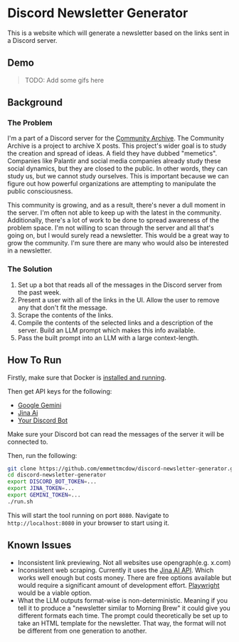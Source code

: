 # Discord Newsletter Generator
This is a website which will generate a newsletter based on the links sent in a Discord server.

## Demo
> TODO: Add some gifs here

## Background
### The Problem
I'm a part of a Discord server for the [Community Archive](https://www.community-archive.org).
The Community Archive is a project to archive X posts. This project's wider goal is to study
the creation and spread of ideas. A field they have dubbed "memetics". Companies like Palantir and
social media companies already study these social dynamics, but they are closed to the public. In
other words, they can study us, but we cannot study ourselves. This is important because we can
figure out how powerful organizations are attempting to manipulate the public consciousness.

This community is growing, and as a result, there's never a dull moment in the server. I'm often
not able to keep up with the latest in the community. Additionally, there's a lot of work to be
done to spread awareness of the problem space. I'm not willing to scan through the server and all
that's going on, but I would surely read a newsletter. This would be a great way to grow the
community. I'm sure there are many who would also be interested in a newsletter.

### The Solution
1. Set up a bot that reads all of the messages in the Discord server from the past week.
2. Present a user with all of the links in the UI. Allow the user to remove any that don't fit the
message.
3. Scrape the contents of the links.
4. Compile the contents of the selected links and a description of the server. Build an LLM prompt
which makes this info available.
5. Pass the built prompt into an LLM with a large context-length.

## How To Run
Firstly, make sure that Docker is [installed and running](https://docs.docker.com/engine/install/).

Then get API keys for the following:
- [Google Gemini](https://ai.google.dev)
- [Jina Ai](https://jina.ai)
- [Your Discord Bot](https://discord.com/developers/docs/intro)

Make sure your Discord bot can read the messages of the server it will be connected to.

Then, run the following:
```bash
git clone https://github.com/emmettmcdow/discord-newsletter-generator.git
cd discord-newsletter-generator
export DISCORD_BOT_TOKEN=...
export JINA_TOKEN=...
export GEMINI_TOKEN=...
./run.sh
```
This will start the tool running on port `8080`. Navigate to `http://localhost:8080` in your
browser to start using it.

## Known Issues
- Inconsistent link previewing. Not all websites use opengraph(e.g. x.com)
- Inconsistent web scraping. Currently it uses the [Jina AI API](https://jina.ai). Which works well
enough but costs money. There are free options available but would require a significant amount of
development effort. [Playwright](https://playwright.dev) would be a viable option.
- What the LLM outputs format-wise is non-deterministic. Meaning if you tell it to produce a
"newsletter similar to Morning Brew" it could give you different formats each time. The prompt
could theoretically be set up to take an HTML template for the newsletter. That way, the format
will not be different from one generation to another.
